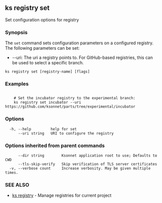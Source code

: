 ## ks registry set

Set configuration options for registry

### Synopsis


The `set` command sets configuration parameters on a configured registry.
The following parameters can be set:

* --uri: The uri a registry points to. For GitHub-based registries, this can be used to select a specific branch.


```
ks registry set [registry-name] [flags]
```

### Examples

```

	# Set the incubator registry to the experimental branch:
	ks registry set incubator --uri https://github.com/ksonnet/parts/tree/experimental/incubator

```

### Options

```
  -h, --help         help for set
      --uri string   URI to configure the registry
```

### Options inherited from parent commands

```
      --dir string        Ksonnet application root to use; Defaults to CWD
      --tls-skip-verify   Skip verification of TLS server certificates
  -v, --verbose count     Increase verbosity. May be given multiple times.
```

### SEE ALSO

* [ks registry](ks_registry.md)	 - Manage registries for current project

